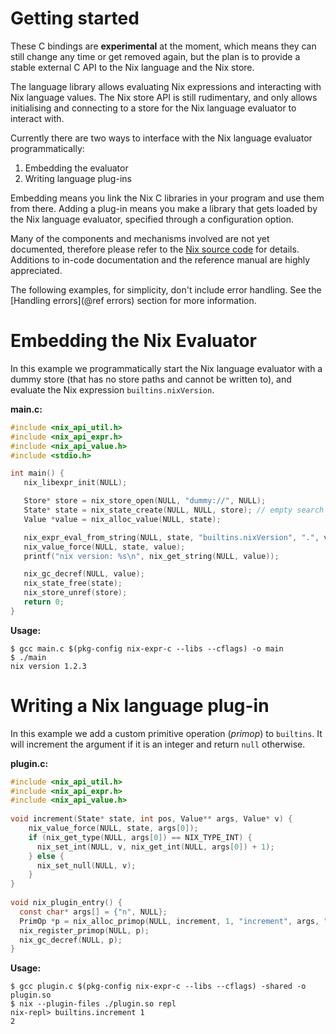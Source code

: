 # Getting started

These C bindings are **experimental** at the moment, which means they can still change any time or get removed again, but the plan is to provide a stable external C API to the Nix language and the Nix store.

The language library allows evaluating Nix expressions and interacting with Nix language values.
The Nix store API is still rudimentary, and only allows initialising and connecting to a store for the Nix language evaluator to interact with.

Currently there are two ways to interface with the Nix language evaluator programmatically:
1. Embedding the evaluator
2. Writing language plug-ins

Embedding means you link the Nix C libraries in your program and use them from there.
Adding a plug-in means you make a library that gets loaded by the Nix language evaluator, specified through a configuration option.

Many of the components and mechanisms involved are not yet documented, therefore please refer to the [Nix source code](https://github.com/NixOS/nix/) for details.
Additions to in-code documentation and the reference manual are highly appreciated.


The following examples, for simplicity, don't include error handling.
See the [Handling errors](@ref errors) section for more information.

# Embedding the Nix Evaluator

In this example we programmatically start the Nix language evaluator with a dummy store (that has no store paths and cannot be written to), and evaluate the Nix expression `builtins.nixVersion`.

**main.c:**
```C
#include <nix_api_util.h>
#include <nix_api_expr.h>
#include <nix_api_value.h>
#include <stdio.h>

int main() {
   nix_libexpr_init(NULL);

   Store* store = nix_store_open(NULL, "dummy://", NULL);
   State* state = nix_state_create(NULL, NULL, store); // empty search path (NIX_PATH)
   Value *value = nix_alloc_value(NULL, state);

   nix_expr_eval_from_string(NULL, state, "builtins.nixVersion", ".", value);
   nix_value_force(NULL, state, value);
   printf("nix version: %s\n", nix_get_string(NULL, value));

   nix_gc_decref(NULL, value);
   nix_state_free(state);
   nix_store_unref(store);
   return 0;
}
```
 
**Usage:**
```
$ gcc main.c $(pkg-config nix-expr-c --libs --cflags) -o main
$ ./main
nix version 1.2.3
```


# Writing a Nix language plug-in
In this example we add a custom primitive operation (*primop*) to `builtins`.
It will increment the argument if it is an integer and return `null` otherwise.

**plugin.c:**
```C
#include <nix_api_util.h>
#include <nix_api_expr.h>
#include <nix_api_value.h>
 
void increment(State* state, int pos, Value** args, Value* v) {
    nix_value_force(NULL, state, args[0]);
    if (nix_get_type(NULL, args[0]) == NIX_TYPE_INT) {
      nix_set_int(NULL, v, nix_get_int(NULL, args[0]) + 1);
    } else {
      nix_set_null(NULL, v);
    }
}
 
void nix_plugin_entry() {
  const char* args[] = {"n", NULL};
  PrimOp *p = nix_alloc_primop(NULL, increment, 1, "increment", args, "Example custom built-in function: increments an integer");
  nix_register_primop(NULL, p);
  nix_gc_decref(NULL, p);
}
```

**Usage:**
```
$ gcc plugin.c $(pkg-config nix-expr-c --libs --cflags) -shared -o plugin.so
$ nix --plugin-files ./plugin.so repl
nix-repl> builtins.increment 1
2
```

